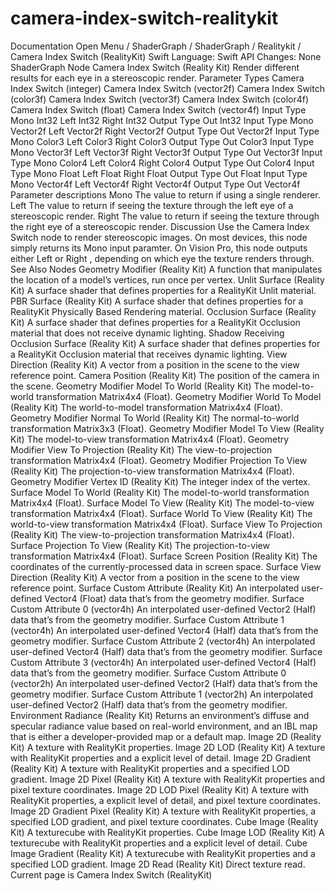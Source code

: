 # camera-index-switch-realitykit
 Documentation 
 Open Menu 
/
 ShaderGraph 
/
ShaderGraph
/
 Realitykit 
/
 Camera Index Switch (RealityKit) 
Swift
Language: 
Swift
 API Changes: 
None
ShaderGraph Node
Camera Index Switch (Reality
Kit)
Render different results for each eye in a stereoscopic render.
Parameter Types
 Camera Index Switch (integer) 
 Camera Index Switch (vector2f) 
 Camera Index Switch (color3f) 
 Camera Index Switch (vector3f) 
 Camera Index Switch (color4f) 
 Camera Index Switch (float) 
 Camera Index Switch (vector4f) 
Input
Type
Mono
Int32
Left
Int32
Right
Int32
Output
Type
Out
Int32
Input
Type
Mono
Vector2f
Left
Vector2f
Right
Vector2f
Output
Type
Out
Vector2f
Input
Type
Mono
Color3
Left
Color3
Right
Color3
Output
Type
Out
Color3
Input
Type
Mono
Vector3f
Left
Vector3f
Right
Vector3f
Output
Type
Out
Vector3f
Input
Type
Mono
Color4
Left
Color4
Right
Color4
Output
Type
Out
Color4
Input
Type
Mono
Float
Left
Float
Right
Float
Output
Type
Out
Float
Input
Type
Mono
Vector4f
Left
Vector4f
Right
Vector4f
Output
Type
Out
Vector4f
Parameter descriptions
Mono
The value to return if using a single renderer.
Left
The value to return if seeing the texture through the left eye of a stereoscopic render.
Right
The value to return if seeing the texture through the right eye of a stereoscopic render.
Discussion
Use the Camera Index Switch node to render stereoscopic images. On most devices, this node simply returns its 
Mono
 input paramter. On Vision Pro, this node outputs either 
Left
 or 
Right
, depending on which eye the texture renders through.
See Also
Nodes
Geometry Modifier (Reality
Kit)
A function that manipulates the location of a model’s vertices, run once per vertex.
Unlit Surface (Reality
Kit)
A surface shader that defines properties for a RealityKit Unlit material.
PBR Surface (Reality
Kit)
A surface shader that defines properties for a RealityKit Physically Based Rendering material.
Occlusion Surface (Reality
Kit)
A surface shader that defines properties for a RealityKit Occlusion material that does not receive dynamic lighting.
Shadow Receiving Occlusion Surface (Reality
Kit)
A surface shader that defines properties for a RealityKit Occlusion material that receives dynamic lighting.
View Direction (Reality
Kit)
A vector from a position in the scene to the view reference point.
Camera Position (Reality
Kit)
The position of the camera in the scene.
Geometry Modifier Model To World (Reality
Kit)
The model-to-world transformation Matrix4x4 (Float).
Geometry Modifier World To Model (Reality
Kit)
The world-to-model transformation Matrix4x4 (Float).
Geometry Modifier Normal To World (Reality
Kit)
The normal-to-world transformation Matrix3x3 (Float).
Geometry Modifier Model To View (Reality
Kit)
The model-to-view transformation Matrix4x4 (Float).
Geometry Modifier View To Projection (Reality
Kit)
The view-to-projection transformation Matrix4x4 (Float).
Geometry Modifier Projection To View (Reality
Kit)
The projection-to-view transformation Matrix4x4 (Float).
Geometry Modifier Vertex ID (Reality
Kit)
The integer index of the vertex.
Surface Model To World (Reality
Kit)
The model-to-world transformation Matrix4x4 (Float).
Surface Model To View (Reality
Kit)
The model-to-view transformation Matrix4x4 (Float).
Surface World To View (Reality
Kit)
The world-to-view transformation Matrix4x4 (Float).
Surface View To Projection (Reality
Kit)
The view-to-projection transformation Matrix4x4 (Float).
Surface Projection To View (Reality
Kit)
The projection-to-view transformation Matrix4x4 (Float).
Surface Screen Position (Reality
Kit)
The coordinates of the currently-processed data in screen space.
Surface View Direction (Reality
Kit)
A vector from a position in the scene to the view reference point.
Surface Custom Attribute (Reality
Kit)
An interpolated user-defined Vector4 (Float) data that’s from the geometry modifier.
Surface Custom Attribute 0 (vector4h)
An interpolated user-defined Vector2 (Half) data that’s from the geometry modifier.
Surface Custom Attribute 1 (vector4h)
An interpolated user-defined Vector4 (Half) data that’s from the geometry modifier.
Surface Custom Attribute 2 (vector4h)
An interpolated user-defined Vector4 (Half) data that’s from the geometry modifier.
Surface Custom Attribute 3 (vector4h)
An interpolated user-defined Vector4 (Half) data that’s from the geometry modifier.
Surface Custom Attribute 0 (vector2h)
An interpolated user-defined Vector2 (Half) data that’s from the geometry modifier.
Surface Custom Attribute 1 (vector2h)
An interpolated user-defined Vector2 (Half) data that’s from the geometry modifier.
Environment Radiance (Reality
Kit)
Returns an environment’s diffuse and specular radiance value based on real-world environment, and an IBL map that is either a developer-provided map or a default map.
Image 2D (Reality
Kit)
A texture with RealityKit properties.
Image 2D LOD (Reality
Kit)
A texture with RealityKit properties and a explicit level of detail.
Image 2D Gradient (Reality
Kit)
A texture with RealityKit properties and a specified LOD gradient.
Image 2D Pixel (Reality
Kit)
A texture with RealityKit properties and pixel texture coordinates.
Image 2D LOD Pixel (Reality
Kit)
A texture with RealityKit properties, a explicit level of detail, and pixel texture coordinates.
Image 2D Gradient Pixel (Reality
Kit)
A texture with RealityKit properties, a specified LOD gradient, and pixel texture coordinates.
Cube Image (Reality
Kit)
A texturecube with RealityKit properties.
Cube Image LOD (Reality
Kit)
A texturecube with RealityKit properties and a explicit level of detail.
Cube Image Gradient (Reality
Kit)
A texturecube with RealityKit properties and a specified LOD gradient.
Image 2D Read (Reality
Kit)
Direct texture read.
 Current page is Camera Index Switch (RealityKit) 